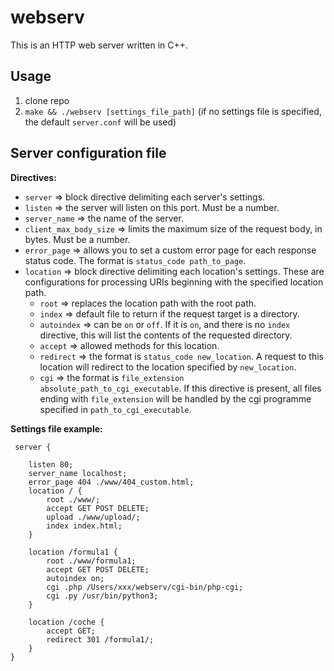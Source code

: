 # webserv

This is an HTTP web server written in C++.

## Usage

1. clone repo
2. `make && ./webserv [settings_file_path]` (if no settings file is specified, the default `server.conf` will be used)

## Server configuration file

**Directives:**

* `server` => block directive delimiting each server's settings.
* `listen` => the server will listen on this port. Must be a number.
* `server_name` => the name of the server.
* `client_max_body_size` => limits the maximum size of the request body, in bytes. Must be a number.
* `error_page` => allows you to set a custom error page for each response status code. The format is `status_code path_to_page`.
* `location` => block directive delimiting each location's settings. These are configurations for processing URIs beginning with the specified location path.
    * `root` => replaces the location path with the root path.
    * `index` => default file to return if the request target is a directory.
    * `autoindex` => can be `on` or `off`. If it is `on`, and there is no `index` directive, this will list the contents of the requested directory.
    * `accept` => allowed methods for this location.
    * `redirect` => the format is `status_code new_location`. A request to this location will redirect to the location specified by `new_location`. 
    * `cgi` => the format is `file_extension absolute_path_to_cgi_executable`. If this directive is present, all files ending with `file_extension` will be handled by the cgi programme specified in `path_to_cgi_executable`.

**Settings file example:**

     server {
     
        listen 80;
        server_name localhost;
        error_page 404 ./www/404_custom.html;
        location / {
            root ./www/;
            accept GET POST DELETE;
            upload ./www/upload/;
            index index.html;
        }
        
        location /formula1 {
            root ./www/formula1;
            accept GET POST DELETE;
            autoindex on;
            cgi .php /Users/xxx/webserv/cgi-bin/php-cgi;
            cgi .py /usr/bin/python3;
        }
        
        location /coche {
            accept GET;
            redirect 301 /formula1/;
        }
    }

